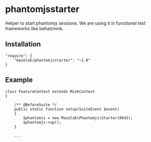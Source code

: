 phantomjsstarter
================

Helper to start phantomjs sessions. We are using it in functional test frameworks like behat/mink.

Installation
------------

    "require": {
        "mazelab/phantomjsstarter": "~1.0"
    }

Example
-------

    class FeatureContext extends MinkContext
    {

        /** @BeforeSuite */
        public static function setup(SuiteEvent $event)
        {
            $phantomjs = new Mazelab\Phantomjs\Starter(8643);
            $phantomjs->up();
        }

        ...
